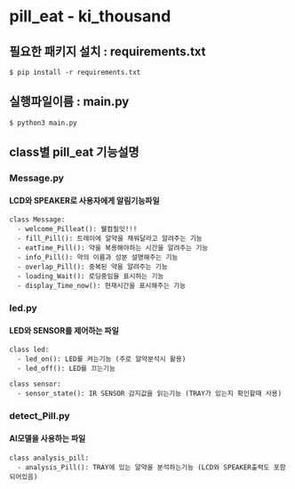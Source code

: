 # pill_eat - ki_thousand

## 필요한 패키지 설치 : requirements.txt
```
$ pip install -r requirements.txt
```

## 실행파일이름 : main.py

```
$ python3 main.py
```


## class별 pill_eat 기능설명

### Message.py
#### LCD와 SPEAKER로 사용자에게 알림기능파일

```
class Message:
  - welcome_Pilleat(): 웰컴필잇!!!
  - fill_Pill(): 트레이에 알약을 채워달라고 알려주는 기능
  - eatTime_Pill(): 약을 복용해야하는 시간을 알려주는 기능
  - info_Pill(): 약의 이름과 성분 설명해주는 기능
  - overlap_Pill(): 중복된 약을 알려주는 기능
  - loading_Wait(): 로딩중임을 표시하는 기능
  - display_Time_now(): 현재시간을 표시해주는 기능
```

### led.py
#### LED와 SENSOR를 제어하는 파일

```
class led:
  - led_on(): LED를 켜는기능 (주로 알약분석시 활용)
  - led_off(): LED를 끄는기능 

class sensor:
  - sensor_state(): IR SENSOR 감지값을 읽는기능 (TRAY가 있는지 확인할때 사용)
```


### detect_Pill.py
#### AI모델을 사용하는 파일

```
class analysis_pill:
  - analysis_Pill(): TRAY에 있는 알약을 분석하는기능 (LCD와 SPEAKER출력도 포함되어있음)
```


